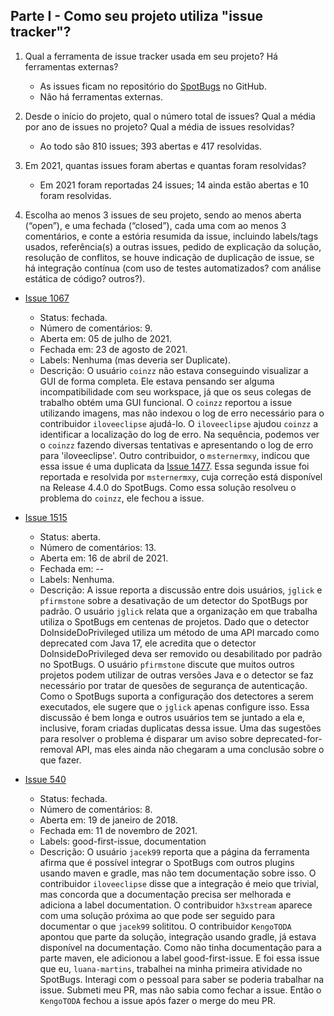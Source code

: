 ## Parte I - Como seu projeto utiliza "issue tracker"?

1. Qual a ferramenta de issue tracker usada em seu projeto? Há ferramentas externas?
    - As issues ficam no repositório do [SpotBugs](https://github.com/spotbugs/spotbugs/issues) no GitHub.
    - Não há ferramentas externas.
    
2. Desde o início do projeto, qual o número total de issues? Qual a média por ano de issues no projeto? Qual a média de issues resolvidas?
    - Ao todo são 810 issues; 393 abertas e 417 resolvidas.
    
3. Em 2021, quantas issues foram abertas e quantas foram resolvidas?
    - Em 2021 foram reportadas 24 issues; 14 ainda estão abertas e 10 foram resolvidas.

4. Escolha ao menos 3 issues de seu projeto, sendo ao menos aberta (“open”), e uma fechada (“closed”), cada uma com ao menos 3 comentários, 
e conte a estória resumida da issue, incluindo labels/tags usados, referência(s) a outras issues, pedido de explicação da solução, 
resolução de conflitos, se houve indicação de duplicação de issue, se há integração contínua (com uso de testes automatizados? 
com análise estática de código? outros?).

  - [Issue 1067](https://github.com/spotbugs/spotbugs/issues/1602) 
    -  Status: fechada.
    -  Número de comentários: 9.
    -  Aberta em: 05 de julho de 2021.
    -  Fechada em: 23 de agosto de 2021.
    -  Labels: Nenhuma (mas deveria ser Duplicate).
    -  Descrição: O usuário `coinzz` não estava conseguindo visualizar a GUI de forma completa. 
    Ele estava pensando ser alguma incompatibilidade com seu workspace, já que os seus colegas de trabalho obtém uma GUI funcional. O `coinzz` reportou a issue 
    utilizando imagens, mas não indexou o log de erro necessário para o contribuidor `iloveeclipse` ajudá-lo. O `iloveeclipse` ajudou `coinzz` a identificar a 
    localização do log de erro. Na sequência, podemos ver o `coinzz` fazendo diversas tentativas e apresentando o log de erro para 'iloveeclipse'.
    Outro contribuidor, o `msternermxy`, indicou que essa issue é uma duplicata da [Issue 1477](https://github.com/spotbugs/spotbugs/issues/1477).
    Essa segunda issue foi reportada e resolvida por `msternermxy`, cuja correção está disponível na Release 4.4.0 do SpotBugs. 
    Como essa solução resolveu o problema do `coinzz`, ele fechou a issue. 
    
  - [Issue 1515](https://github.com/spotbugs/spotbugs/issues/1515)
    - Status: aberta.
    - Número de comentários: 13.
    - Aberta em: 16 de abril de 2021. 
    - Fechada em: --
    - Labels: Nenhuma.
    - Descrição: A issue reporta a discussão entre dois usuários, `jglick` e `pfirmstone` sobre a desativação de um detector do SpotBugs por padrão. 
    O usuário `jglick` relata que a organização em que trabalha utiliza o SpotBugs em centenas de projetos. Dado que o detector DoInsideDoPrivileged 
    utiliza um método de uma API marcado como deprecated com Java 17, ele acredita que o detector DoInsideDoPrivileged deva ser removido 
    ou desabilitado por padrão no SpotBugs. O usuário `pfirmstone` discute que muitos outros projetos podem utilizar de outras versões Java e o detector se faz
    necessário por tratar de quesões de segurança de autenticação. Como o SpotBugs suporta a configuração dos detectores a serem executados, ele sugere que o 
    `jglick` apenas configure isso. Essa discussão é bem longa e outros usuários tem se juntado a ela e, inclusive, foram criadas duplicatas dessa issue. 
    Uma das sugestões para resolver o problema é disparar um aviso sobre deprecated-for-removal API, mas eles ainda não chegaram a uma conclusão sobre o que fazer.
    
  - [Issue 540](https://github.com/spotbugs/spotbugs/issues/540)
    - Status: fechada.
    - Número de comentários: 8.
    - Aberta em: 19 de janeiro de 2018.
    - Fechada em: 11 de novembro de 2021.
    - Labels: good-first-issue, documentation
    - Descrição: O usuário `jacek99` reporta que a página da ferramenta afirma que é possível integrar o SpotBugs com outros plugins usando maven e gradle, mas não tem documentação sobre isso.
    O contribuidor `iloveeclipse` disse que a integração é meio que trivial, mas concorda que a documentação precisa ser melhorada e adiciona a label documentation.
    O contribuidor `h3xstream` aparece com uma solução próxima ao que pode ser seguido para documentar o que `jacek99` solititou.
    O contribuidor `KengoTODA` apontou que parte da solução, integração usando gradle, já estava disponível na documentação. Como não tinha documentação para a parte maven, ele adicionou a label good-first-issue.
    E foi essa issue que eu, `luana-martins`, trabalhei na minha primeira atividade no SpotBugs. Interagi com o pessoal para saber se poderia trabalhar na issue. Submeti meu PR, mas não sabia como fechar a issue.
    Então o `KengoTODA` fechou a issue após fazer o merge do meu PR.
